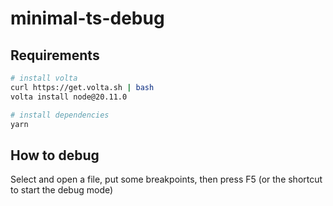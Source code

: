 # minimal-ts-debug


## Requirements
```bash
# install volta
curl https://get.volta.sh | bash
volta install node@20.11.0

# install dependencies
yarn
```


## How to debug

Select and open a file, put some breakpoints, then press F5 (or the shortcut to start the debug mode)